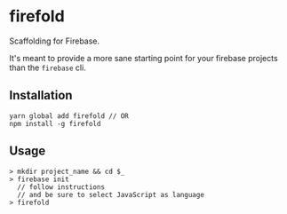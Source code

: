 # firefold
Scaffolding for Firebase.

It's meant to provide a more sane starting point for your 
firebase projects than the `firebase` cli.

## Installation
```
yarn global add firefold // OR
npm install -g firefold
```

## Usage

```
> mkdir project_name && cd $_
> firebase init
  // follow instructions
  // and be sure to select JavaScript as language
> firefold
```


